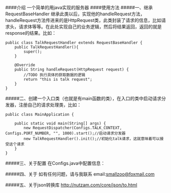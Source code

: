 ####介绍
一个简单的用java实现的服务器
####使用方法
#####一、继承RequestBaseHandler
继承此类以后，实现他的handleRequest方法，handleRequest方法传进来的是HttpRequest类，此类封装了请求的信息，比如请求头，请求体等等。在此处实现自己的业务逻辑，然后将结果返回，返回的就是response的结果。比如：

	public class TalkRequestHandler extends RequestBaseHandler {
		public TalkRequestHandler(){
			super();	
		}
		
		@Override
		public String handleRequest(HttpRequest request) {
			//TODO 执行具体的获取数据的逻辑
			return "this is talk request";
		}	
	}
#####二、创建一个入口类（也就是有main函数的类），在入口的类中启动请求分发器，注册自己的请求处理类，比如：
	
	public class MainApplication {
		
		public static void main(String[] args) {
			new RequestDispatcher(Configs.TALK_CONTEXT, Configs.PORT_NUMBER, "", 1000).start();//启动请求分发器
			new TalkRequestHandler().init();//初始化talk请求，这就意味着可以接受这个请求
		}
	}

#####三、关于配置
在Configs.java中配置信息：

#####四、关于
如有任何问题，请与我联系 email:smallzoo@foxmail.com

#####五、关于json转换库
http://nutzam.com/core/json/to.html